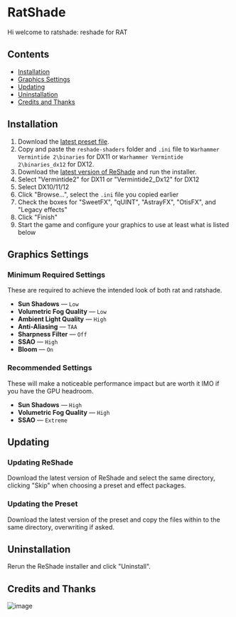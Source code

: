 # RatShade
Hi welcome to ratshade: reshade for RAT


## Contents
  - [Installation](#installation)
  - [Graphics Settings](#graphics-settings)
  - [Updating](#updating)
  - [Uninstallation](#uninstallation)
  - [Credits and Thanks](#credits-and-thanks)
  

## Installation
1. Download the [latest preset file](/../../releases/tag/warhammervermintide2).
2. Copy and paste the `reshade-shaders` folder and `.ini` file to `Warhammer Vermintide 2\binaries` for DX11 or `Warhammer Vermintide 2\binaries_dx12` for DX12.
3. Download the [latest version of ReShade](https://reshade.me/#download) and run the installer.
4. Select "Vermintide2" for DX11 or "Vermintide2_Dx12" for DX12
5. Select DX10/11/12
6. Click "Browse...", select the `.ini` file you copied earlier
7. Check the boxes for "SweetFX", "qUINT", "AstrayFX", "OtisFX", and "Legacy effects"
8. Click "Finish"
9. Start the game and configure your graphics to use at least what is listed below


## Graphics Settings
### Minimum Required Settings
These are required to achieve the intended look of both rat and ratshade.

- **Sun Shadows** — `Low`
- **Volumetric Fog Quality** — `Low`
- **Ambient Light Quality** — `High`
- **Anti-Aliasing** — `TAA`
- **Sharpness Filter** — `Off`
- **SSAO** — `High`
- **Bloom** — `On`

### Recommended Settings
These will make a noticeable performance impact but are worth it IMO if you have the GPU headroom.

- **Sun Shadows** — `High`
- **Volumetric Fog Quality** — `High`
- **SSAO** — `Extreme`


## Updating
### Updating ReShade
Download the latest version of ReShade and select the same directory, clicking "Skip" when choosing a preset and effect packages.

### Updating the Preset
Download the latest version of the preset and copy the files within to the same directory, overwriting if asked.

## Uninstallation
Rerun the ReShade installer and click "Uninstall".

## Credits and Thanks
![image](https://www.neatorama.com/images/2008-06/the-underpant-worn-by-the-rat.jpg)
